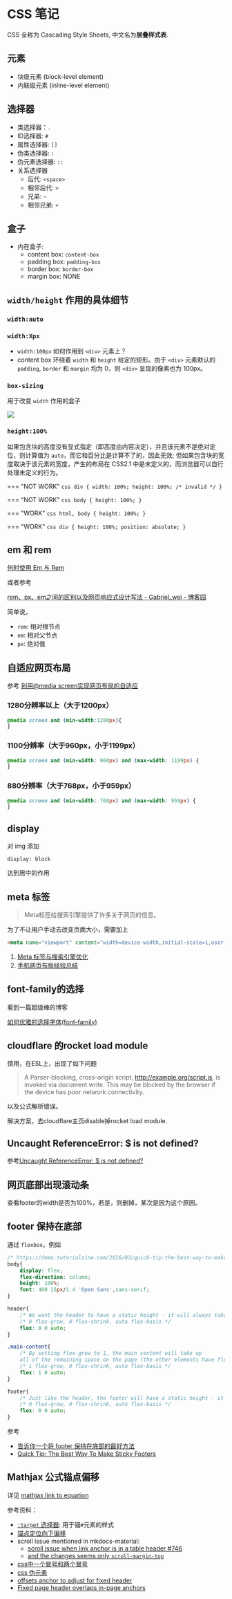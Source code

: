 # CSS 笔记

CSS 全称为 Cascading Style Sheets, 中文名为**层叠样式表**.

## 元素

- 块级元素 (block-level element)
- 内联级元素 (inline-level element)

## 选择器

- 类选择器：`.`
- ID选择器: `#`
- 属性选择器: `[]`
- 伪类选择器: `:`
- 伪元素选择器: `::`
- 关系选择器
	- 后代: `<space>`
	- 相邻后代: `>`
	- 兄弟: `~`
	- 相邻兄弟: `+`

## 盒子

- 内在盒子:
	- content box: `content-box`
	- padding box: `padding-box`
	- border box: `border-box`
	- margin box: NONE

## `width/height` 作用的具体细节

### `width:auto`

### `width:Xpx`

- `width:100px` 如何作用到 `<div>` 元素上？
- content box 环绕着 `width` 和 `height` 给定的矩形。由于 `<div>` 元素默认的 `padding`, `border` 和 `margin` 均为 0，则 `<div>` 呈现的像素也为 100px。

### `box-sizing`

用于改变 `width` 作用的盒子

![](https://user-images.githubusercontent.com/13688320/114684396-74a0d880-9d43-11eb-8fcf-4f0c3b135d8f.png)

### `height:100%`

如果包含块的高度没有显式指定（即高度由内容决定），并且该元素不是绝对定位，则计算值为 `auto`，而它和百分比是计算不了的，因此无效; 但如果包含块的宽度取决于该元素的宽度，产生的布局在 CSS2.1 中是未定义的，而浏览器可以自行处理未定义的行为。

=== "NOT WORK"
	```css
	div {
		width: 100%;
		height: 100%; /* invalid */
	}
	```

=== "NOT WORK"
	```css
	body {
		height: 100%;
	}
	```

=== "WORK"
	```css
	html, body {
		height: 100%;
	}
	```

=== "WORK"
	```css
	div {
		height: 100%;
		position: absolute;
	}
	```

## em 和 rem

[何时使用 Em 与 Rem](https://www.w3cplus.com/css/when-to-use-em-vs-rem.html)

或者参考

[rem、px、em之间的区别以及网页响应式设计写法 - Gabriel_wei - 博客园](https://www.cnblogs.com/Gabriel-Wei/p/6180554.html)

简单说，

- `rem`: 相对根节点
- `em`: 相对父节点
- `px`: 绝对值


## 自适应网页布局

参考 [利用@media screen实现网页布局的自适应](http://www.cnblogs.com/xcxc/p/4531846.html)

### 1280分辨率以上（大于1200px）

```css
@media screen and (min-width:1200px){
}
```

### 1100分辨率（大于960px，小于1199px）

```css
@media screen and (min-width: 960px) and (max-width: 1199px) {
}
```

### 880分辨率（大于768px，小于959px）

```css
@media screen and (min-width: 768px) and (max-width: 959px) {
}
```

## display

对 img 添加

```
display: block
```

达到居中的作用

## meta 标签

> Meta标签给搜索引擎提供了许多关于网页的信息。

为了不让用户手动去改变页面大小，需要加上

```html
<meta name="viewport" content="width=device-width,initial-scale=1,user-scalable=no">
```

1. [Meta 标签与搜索引擎优化](http://www.w3cplus.com/html5/meta-tags-and-seo.html)
2. [手机网页布局经验总结](http://www.cnblogs.com/st-leslie/p/5196852.html)

## font-family的选择

看到一篇超级棒的博客

[如何优雅的选择字体(font-family)](https://segmentfault.com/a/1190000006110417)

## cloudflare 的rocket load module

慎用，在ESL上，出现了如下问题

> A Parser-blocking, cross-origin script, http://example.org/script.js, is invoked via document.write. This may be blocked by the browser if the device has poor network connectivity.

以及公式解析错误。

解决方案，去cloudflare主页disable掉rocket load module.

## Uncaught ReferenceError: $ is not defined?

参考[Uncaught ReferenceError: $ is not defined?](https://stackoverflow.com/questions/2075337/uncaught-referenceerror-is-not-defined?page=1&tab=votes#tab-top)

## 网页底部出现滚动条

查看footer的width是否为100%，若是，则删掉，某次是因为这个原因。

## footer 保持在底部

通过 `flexbox`，例如

```css
/* https://demo.tutorialzine.com/2016/03/quick-tip-the-best-way-to-make-sticky-footers/styles.css */
body{
    display: flex;
    flex-direction: column;
    height: 100%;
	font: 400 15px/1.4 'Open Sans',sans-serif;
}

header{
	/* We want the header to have a static height - it will always take up just as much space as it needs.  */
	/* 0 flex-grow, 0 flex-shrink, auto flex-basis */
	flex: 0 0 auto;
}

.main-content{
	/* By setting flex-grow to 1, the main content will take up
	all of the remaining space on the page (the other elements have flex-grow: 0 and won't contest the free space). */
	/* 1 flex-grow, 0 flex-shrink, auto flex-basis */
	flex: 1 0 auto;
}

footer{
	/* Just like the header, the footer will have a static height - it shouldn't grow or shrink.  */
	/* 0 flex-grow, 0 flex-shrink, auto flex-basis */
	flex: 0 0 auto;
}
```

参考

- [告诉你一个将 footer 保持在底部的最好方法](https://www.jianshu.com/p/4896e6936ce3)
- [Quick Tip: The Best Way To Make Sticky Footers](https://demo.tutorialzine.com/2016/03/quick-tip-the-best-way-to-make-sticky-footers/)



## Mathjax 公式锚点偏移

详见 [mathjax link to equation](https://github.com/szcf-weiya/ESL-CN/issues/173)

参考资料：

- [`:target` 选择器](https://www.runoob.com/cssref/sel-target.html): 用于锚`#`元素的样式
- [锚点定位向下偏移](https://www.cnblogs.com/shenjp/p/11088344.html)
- scroll issue mentioned in mkdocs-material:
  - [scroll issue when link anchor is in a table header #746](https://github.com/squidfunk/mkdocs-material/issues/746)
  - [and the changes seems only `scroll-margin-top`](https://github.com/squidfunk/mkdocs-material/blob/9a0c3e9094256a41d695da00afca733201406f43/src/assets/stylesheets/extensions/_permalinks.scss)
- [css中一个冒号和两个冒号](https://zhuanlan.zhihu.com/p/161187023)
- [css 伪元素](https://www.runoob.com/css/css-pseudo-elements.html)
- [offsets anchor to adjust for fixed header](https://stackoverflow.com/questions/10732690/offsetting-an-html-anchor-to-adjust-for-fixed-header)
- [Fixed page header overlaps in-page anchors](https://stackoverflow.com/questions/4086107/fixed-page-header-overlaps-in-page-anchors)
